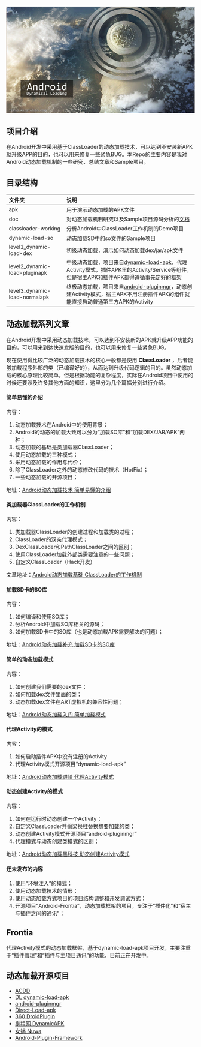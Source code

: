 
![android-dynamical-loading](doc/dl.jpg "android-dynamical-loading")

## 项目介绍
在Android开发中采用基于ClassLoader的动态加载技术，可以达到不安装新APK就升级APP的目的，也可以用来修复一些紧急BUG。本Repo的主要内容是我对Android动态加载机制的一些研究、总结文章和Sample项目。

## 目录结构
| 文件夹        |     说明     |
| :----------- | :-----------|
|apk  | 用于演示动态加载的APK文件 |
|doc  | 对动态加载机制研究以及Sample项目源码分析的[文档](https://github.com/kaedea/android-dynamical-loading/tree/master/doc) |
|classloader-working | 分析Android中ClassLoader工作机制的Demo项目|
|dynamic-load-so | 动态加载SD中的so文件的Sample项目 |
|level1_dynamic-load-dex    | 初级动态加载，演示如何动态加载dex/jar/apk文件 |
| level2_dynamic-load-pluginapk     |    中级动态加载，项目来自[dynamic-load-apk](https://github.com/singwhatiwanna/dynamic-load-apk)，代理Activity模式，插件APK里的Activity/Service等组件，但是宿主APK和插件APK都得遵循事先定好的框架  |
|level3_dynamic-load-normalapk|终极动态加载，项目来自[android-pluginmgr](https://github.com/houkx/android-pluginmgr)，动态创建Activity模式，宿主APK不用注册插件APK的组件就能直接启动普通第三方APK的Activity|

## 动态加载系列文章
在Android开发中采用动态加载技术，可以达到不安装新的APK就升级APP功能的目的，可以用来到达快速发版的目的，也可以用来修复一些紧急BUG。

现在使用得比较广泛的动态加载技术的核心一般都是使用 **ClassLoader** ，后者能够加载程序外部的类（已编译好的），从而达到升级代码逻辑的目的。虽然动态加载的核心原理比较简单，但是根据功能的复杂程度，实际在Android项目中使用的时候还要涉及许多其他方面的知识，这里分为几个篇幅分别进行介绍。

#### 简单易懂的介绍
内容：
 1. 动态加载技术在Android中的使用背景；
 2. Android的动态的加载大致可以分为“加载SO库”和“加载DEX/JAR/APK”两种；
 3. 动态加载的基础是类加载器ClassLoader；
 4. 使用动态加载的三种模式；
 5. 采用动态加载的作用与代价；
 6. 除了ClassLoader之外的动态修改代码的技术（HotFix）；
 7. 一些动态加载的开源项目；

地址：[Android动态加载技术 简单易懂的介绍](http://segmentfault.com/a/1190000004062866)
<br>

#### 类加载器ClassLoader的工作机制
内容：
 1. 类加载器ClassLoader的创建过程和加载类的过程；
 2. ClassLoader的双亲代理模式；
 3. DexClassLoader和PathClassLoader之间的区别；
 4. 使用ClassLoader加载外部类需要注意的一些问题；
 5. 自定义ClassLoader（Hack开发）

文章地址：[Android动态加载基础 ClassLoader的工作机制](http://segmentfault.com/a/1190000004062880)
<br>

#### 加载SD卡的SO库
内容：
 1. 如何编译和使用SO库；
 2. 分析Android中加载SO库相关的源码；
 3. 如何加载SD卡中的SO库（也是动态加载APK需要解决的问题）；

地址：[Android动态加载补充 加载SD卡的SO库](http://segmentfault.com/a/1190000004062899)
<br>

#### 简单的动态加载模式
内容：
 1. 如何创建我们需要的dex文件；
 2. 如何加载dex文件里面的类；
 3. 动态加载dex文件在ART虚拟机的兼容性问题；

地址：[Android动态加载入门 简单加载模式](http://segmentfault.com/a/1190000004062952)
<br>

#### 代理Activity的模式
内容：
 1. 如何启动插件APK中没有注册的Activity
 2. 代理Activity模式开源项目“dynamic-load-apk”

地址：[Android动态加载进阶 代理Activity模式](http://segmentfault.com/a/1190000004062972)
<br>

#### 动态创建Activity的模式
内容：
 1. 如何在运行时动态创建一个Activity；
 2. 自定义ClassLoader并偷梁换柱替换想要加载的类；
 3. 动态创建Activity模式开源项目“android-pluginmgr”
 4. 代理模式与动态创建类模式的区别；

地址：[Android动态加载黑科技 动态创建Activity模式](http://segmentfault.com/a/1190000004077469)

#### 还未发布的内容
1. 使用“环境注入”的模式；
2. 使用动态加载技术的情形；
3. 使用动态加载方式项目的项目结构调整和开发调试方式；
4. 开源项目“Android-Frontia”，动态加载框架的项目，专注于“插件化”和“宿主与插件之间的通讯”；


## Frontia
代理Activity模式的动态加载框架，基于dynamic-load-apk项目开发，主要注重于“插件管理”和“插件与主项目通讯”的功能，目前正在开发中。

## 动态加载开源项目
- [ACDD](https://github.com/bunnyblue/ACDD)
- [DL dynamic-load-apk](https://github.com/singwhatiwanna/dynamic-load-apk)
- [android-pluginmgr](https://github.com/houkx/android-pluginmgr)
- [Direct-Load-apk](https://github.com/FinalLody/Direct-Load-apk)
- [360 DroidPlugin](https://github.com/Qihoo360/DroidPlugin)
- [携程网 DynamicAPK](https://github.com/CtripMobile/DynamicAPK)
- [女娲 Nuwa](https://github.com/jasonross/Nuwa)
- [Android-Plugin-Framework](https://github.com/limpoxe/Android-Plugin-Framework)
